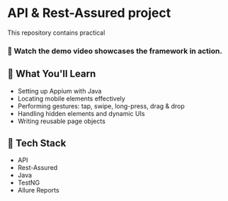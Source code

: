 # API & Rest-Assured project
This repository contains practical 

### 🎥 Watch the demo video showcases the framework in action.

## 🚀 What You'll Learn
- Setting up Appium with Java
- Locating mobile elements effectively
- Performing gestures: tap, swipe, long-press, drag & drop
- Handling hidden elements and dynamic UIs
- Writing reusable page objects

## 🧰 Tech Stack
- API
- Rest-Assured
- Java
- TestNG
- Allure Reports
